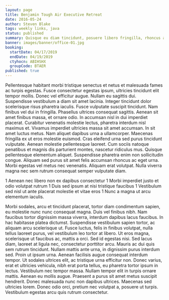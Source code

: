 ```yaml
---
layout: page
title: Benjamin Tough Air Executive Retreat
date: 2016-05-24
author: Steven Blake
tags: weekly links, java
status: published
summary: Quisque eu diam tincidunt, posuere libero fringilla, rhoncus arcu.
banner: images/banner/office-01.jpg
booking:
  startDate: 04/17/2019
  endDate: 04/19/2019
  ctyhocn: ABIHSHX
  groupCode: BTAER
published: true
---
```

Pellentesque habitant morbi tristique senectus et netus et malesuada fames ac turpis egestas. Fusce consectetur egestas ipsum, ultricies tincidunt elit tempor mollis. Donec vel efficitur augue. Nullam eu sagittis dui. Suspendisse vestibulum a diam sit amet lacinia. Integer tincidunt dolor scelerisque risus pharetra iaculis. Fusce vulputate suscipit tincidunt. Nam finibus vel dui in fringilla. Phasellus ultrices consequat sagittis. Aenean sit amet finibus massa, et ornare odio. In accumsan nisl in dui imperdiet placerat. Curabitur venenatis molestie lectus, pharetra interdum nisl maximus et. Vivamus imperdiet ultricies massa sit amet accumsan. In sit amet luctus metus. Nam aliquet dapibus urna a ullamcorper. Maecenas fringilla ex ut eros molestie euismod.
Cras eleifend urna sed purus tincidunt vulputate. Aenean molestie pellentesque laoreet. Cum sociis natoque penatibus et magnis dis parturient montes, nascetur ridiculus mus. Quisque pellentesque elementum aliquet. Suspendisse pharetra enim non sollicitudin congue. Aliquam sed purus sit amet felis accumsan rhoncus ac eget urna. Morbi egestas vel metus nec venenatis. Aliquam erat volutpat. Nulla viverra magna nec sem rutrum consequat semper vulputate diam.

1 Aenean nec libero non ex dapibus consectetur
1 Morbi imperdiet justo et odio volutpat rutrum
1 Duis sed ipsum at nisi tristique faucibus
1 Vestibulum sed nisl ut ante placerat molestie et vitae eros
1 Nunc a magna ut arcu elementum iaculis.

Morbi sodales, arcu et tincidunt placerat, tortor diam condimentum sapien, eu molestie nunc nunc consequat magna. Duis vel finibus nibh. Nam faucibus tortor dignissim massa viverra, interdum dapibus lacus faucibus. In hac habitasse platea dictumst. Suspendisse vestibulum sapien tortor, ac aliquam arcu scelerisque ut. Fusce luctus, felis in finibus volutpat, nulla tellus laoreet purus, vel vestibulum leo tortor at libero. Ut eros magna, scelerisque ut faucibus ac, mattis a orci. Sed id egestas nisi. Sed lacus diam, laoreet at ligula nec, consectetur porttitor arcu.
Mauris ac dui quis sem rutrum tincidunt. Nullam mattis ante urna, in dignissim purus interdum sed. Proin ut ipsum urna. Aenean facilisis augue consequat interdum tempor. Ut sodales ultrices elit, ac tristique urna efficitur non. Donec varius, erat et ultricies vehicula, nibh erat porta tellus, eu pharetra tortor ipsum in lectus. Vestibulum nec tempor massa. Nullam tempor elit in turpis ornare mattis. Aenean eu mollis augue. Praesent a purus sit amet metus suscipit hendrerit. Donec malesuada nunc non dapibus ultrices. Maecenas sed ultricies lorem. Donec odio orci, pretium nec volutpat a, posuere ut turpis. Vestibulum egestas arcu quis rutrum consectetur.
